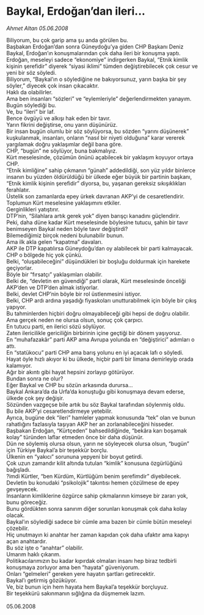 # Baykal, Erdoğan’dan ileri...

*Ahmet Altan 05.06.2008*

<div class="taraf_structure_2col_1zq">
<div class="margen_n">



 <p>Biliyorum, bu çok garip ama şu anda görülen bu.<br/>
Başbakan Erdoğan’dan sonra Güneydoğu’ya giden CHP Başkanı Deniz Baykal, Erdoğan’ın konuşmalarından çok daha ileri bir konuşma yaptı.<br/>
Erdoğan, meseleyi sadece “ekonomiye” indirgerken Baykal, “Etnik kimlik kişinin şerefidir” diyerek “siyasi iklimi” tümden değiştirebilecek çok cesur ve yeni bir söz söyledi.<br/>
Biliyorum, “Baykal’ın o söylediğine ne bakıyorsunuz, yarın başka bir şey söyler,” diyecek çok insan çıkacaktır.<br/>
Haklı da olabilirler.<br/>
Ama ben insanları “sözleri” ve “eylemleriyle” değerlendirmekten yanayım.<br/>
Bugün söylediği bu.<br/>
Ve, bu “ileri” bir laf.<br/>
Bence övgüyü ve alkışı hak eden bir tavır.<br/>
Yarın fikrini değiştirse, onu yarın düşünürüz.<br/>
Bir insan bugün olumlu bir söz söylüyorsa, bu sözden “yarını düşünerek” kuşkulanmak, insanları, onların “nasıl bir niyeti olduğuna” karar vererek yargılamak doğru yaklaşımlar değil bana göre.<br/>
CHP, “bugün” ne söylüyor, buna bakmalıyız.<br/>
Kürt meselesinde, çözümün önünü açabilecek bir yaklaşım koyuyor ortaya CHP.<br/>
“Etnik kimliğine” sahip çıkmanın “günah” addedildiği, son yüz yıldır binlerce insanın bu yüzden öldürüldüğü bir ülkede eğer büyük bir partinin başkanı, “Etnik kimlik kişinin şerefidir” diyorsa, bu, yaşanan gereksiz sıkışıklıkları ferahlatır.<br/>
Üstelik son zamanlarda epey ürkek davranan AKP’yi de cesaretlendirir.<br/>
Toplumun Kürt meselesine yaklaşımını etkiler.<br/>
Gerginlikleri yatıştırır.<br/>
DTP’nin, “Silahlara artık gerek yok” diyen barışçı kanadını güçlendirir.<br/>
Peki, daha düne kadar Kürt meselesinde böylesine tutucu, şahin bir tavır benimseyen Baykal neden böyle tavır değiştirdi?<br/>
Bilemediğimiz birçok nedeni bulunabilir bunun.<br/>
Ama ilk akla gelen “kapatma” davaları.<br/>
AKP ile DTP kapatılırsa Güneydoğu’dan oy alabilecek bir parti kalmayacak.<br/>
CHP o bölgede hiç yok çünkü.<br/>
Belki, “oluşabileceğini” düşündükleri bir boşluğu doldurmak için harekete geçiyorlar.<br/>
Böyle bir “fırsatçı” yaklaşımları olabilir.<br/>
Belki de, “devletin en güvendiği” parti olarak, Kürt meselesinde önceliği AKP’den ve DTP’den almak istiyorlar.<br/>
Belki, devlet CHP’nin böyle bir rol üstlenmesini istiyor.<br/>
Belki, CHP ardı ardına yaşadığı fiyaskoları unutturabilmek için böyle bir çıkış yapıyor.<br/>
Bu tahminlerden hiçbiri doğru olmayabileceği gibi hepsi de doğru olabilir.<br/>
Ama gerçek neden ne olursa olsun, sonuç çok çarpıcı.<br/>
En tutucu parti, en ilerici sözü söylüyor.<br/>
Zaten ilericilikle gericiliğin birbirinin içine geçtiği bir dönem yaşıyoruz.<br/>
En “muhafazakâr” parti AKP ama Avrupa yolunda en “değiştirici” adımları o attı.<br/>
En “statükocu” parti CHP ama barış yolunu en iyi açacak lafı o söyledi.<br/>
Hayat öyle hızlı akıyor ki bu ülkede, hiçbir parti bir limana demirleyip orada kalamıyor.<br/>
Ağır bir akıntı gibi hayat hepsini zorlayıp götürüyor.<br/>
Bundan sonra ne olur?<br/>
Eğer Baykal ve CHP bu sözün arkasında durursa...<br/>
Baykal Ankara’da da Urfa’da konuştuğu gibi konuşmaya devam ederse, ülkede çok şey değişir.<br/>
Sözünden vazgeçse bile artık bu söz Baykal tarafından söylenmiş oldu.<br/>
Bu bile AKP’yi cesaretlendirmeye yetebilir.<br/>
Ayrıca, bugüne dek “ileri” hamleler yapmak konusunda “tek” olan ve bunun rahatlığını fazlasıyla taşıyan AKP her an zorlanabileceğini hisseder.<br/>
Başbakan Erdoğan, “Kürtçeden” bahsedildiğinde, “bekâra karı boşamak kolay” türünden laflar etmeden önce bir daha düşünür.<br/>
Dün ne söylemiş olursa olsun, yarın ne söyleyecek olursa olsun, “bugün” için Türkiye Baykal’a bir teşekkür borçlu.<br/>
Ülkenin en “yakıcı” sorununa yepyeni bir boyut getirdi.<br/>
Çok uzun zamandır kilit altında tutulan “kimlik” konusuna özgürlüğünü bağışladı.<br/>
?imdi Kürtler, “ben Kürdüm, Kürtlüğüm benim şerefimdir” diyebilecek.<br/>
Devletin bu konudaki “psikolojik” takıntısı hemen çözülmese de epey gevşeyecek.<br/>
İnsanların kimliklerine özgürce sahip çıkmalarının kimseye bir zararı yok, bunu göreceğiz.<br/>
Bunu gördükten sonra sanırım diğer sorunları konuşmak çok daha kolay olacak.<br/>
Baykal’ın söylediği sadece bir cümle ama bazen bir cümle bütün meseleyi çözebilir.<br/>
Hiç unutmayın ki anahtar her zaman kapıdan çok daha ufaktır ama kapıyı açan anahtardır.<br/>
Bu söz işte o “anahtar” olabilir.<br/>
Umarım haklı çıkarım.<br/>
Politikacılarımızın bu kadar kıpırdak olmaları insanı hep biraz tedbirli konuşmaya zorluyor ama ben “hayata” güveniyorum.<br/>
Onları “gelmeleri” gereken yere hayatın şartları getirecektir.<br/>
Baykal’ı getirmiş gözüküyor.<br/>
Ve, biz bunun için hem hayata hem Baykal’a teşekkür borçluyuz.<br/>
Bir teşekkürü sakınmanın sığlığına da düşmemek lazım.<br/>
<br/>
05.06.2008</p>
<br/>
<br/>
<br/>



<br/>


<div id="taraf_not">
</div>

</div>


</div>

